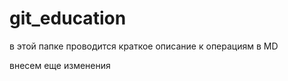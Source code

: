 # git_education
 
 в этой папке проводится краткое описание к операциям в MD
 
 внесем еще изменения